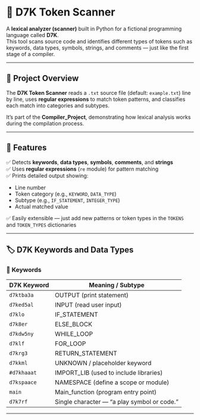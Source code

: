 # 🏀 D7K Token Scanner

A **lexical analyzer (scanner)** built in Python for a fictional programming language called **D7K**.  
This tool scans source code and identifies different types of tokens such as keywords, data types, symbols, strings, and comments — just like the first stage of a compiler.

---

## 🚀 Project Overview

The **D7K Token Scanner** reads a `.txt` source file (default: `example.txt`) line by line, uses **regular expressions** to match token patterns, and classifies each match into categories and subtypes.

It’s part of the **Compiler_Project**, demonstrating how lexical analysis works during the compilation process.

---

## 🧠 Features

✅ Detects **keywords**, **data types**, **symbols**, **comments**, and **strings**  
✅ Uses **regular expressions** (`re` module) for pattern matching  
✅ Prints detailed output showing:

- Line number
- Token category (e.g., `KEYWORD`, `DATA_TYPE`)
- Subtype (e.g., `IF_STATEMENT`, `INTEGER_TYPE`)
- Actual matched value

✅ Easily extensible — just add new patterns or token types in the `TOKENS` and `TOKEN_TYPES` dictionaries

---

## 🏷️ D7K Keywords and Data Types

### 🔑 **Keywords**

| D7K Keyword | Meaning / Subtype                           |
| ------------------ | ------------------------------------------- |
| `d7ktba3a`         | OUTPUT (print statement)                    |
| `d7ked5al`         | INPUT (read user input)                     |
| `d7klo`            | IF_STATEMENT                                |
| `d7k8er`           | ELSE_BLOCK                                  |
| `d7kdw5ny`         | WHILE_LOOP                                  |
| `d7klf`            | FOR_LOOP                                    |
| `d7krg3`           | RETURN_STATEMENT                            |
| `d7kkml`           | UNKNOWN / placeholder keyword               |
| `#d7khaaat`        | IMPORT_LIB (used to include libraries)      |
| `d7kspaace`        | NAMESPACE (define a scope or module)        |
| `main`             | Main_function (program entry point)         |
| `d7k7rf`           | Single character — “a play symbol or code.” |

---

###
